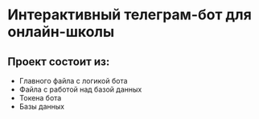 # Интерактивный телеграм-бот для онлайн-школы

## Проект состоит из:
- Главного файла с логикой бота
- Файла с работой над базой данных
- Токена бота
- Базы данных
